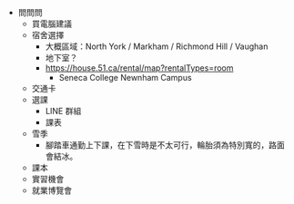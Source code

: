 - 問問問
    - 買電腦建議
    - 宿舍選擇
        - 大概區域：North York / Markham / Richmond Hill / Vaughan
        - 地下室？
        - https://house.51.ca/rental/map?rentalTypes=room
            - Seneca College Newnham Campus
    - 交通卡
    - 選課
        - LINE 群組
        - 課表
    - 雪季
        - 腳踏車通勤上下課，在下雪時是不太可行，輪胎須為特別寬的，路面會結冰。
    - 課本
    - 實習機會
    - 就業博覽會